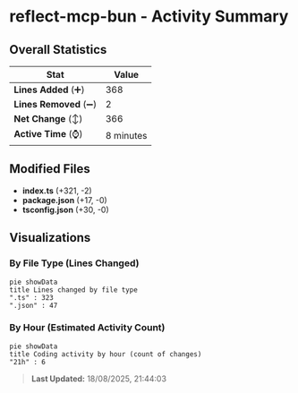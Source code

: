 # reflect-mcp-bun - Activity Summary 

## Overall Statistics

| Stat                   | Value                                                             |
| ---------------------- | ----------------------------------------------------------------- |
| **Lines Added** (➕)   | 368                                          |
| **Lines Removed** (➖) | 2                                        |
| **Net Change** (↕)    | 366                |
| **Active Time** (⌚)   | 8 minutes |


## Modified Files
- **index.ts** (+321, -2)
- **package.json** (+17, -0)
- **tsconfig.json** (+30, -0)

## Visualizations

### By File Type (Lines Changed)

```mermaid
pie showData
title Lines changed by file type
".ts" : 323
".json" : 47
```

### By Hour (Estimated Activity Count)

```mermaid
pie showData
title Coding activity by hour (count of changes)
"21h" : 6
```


> **Last Updated:** 18/08/2025, 21:44:03